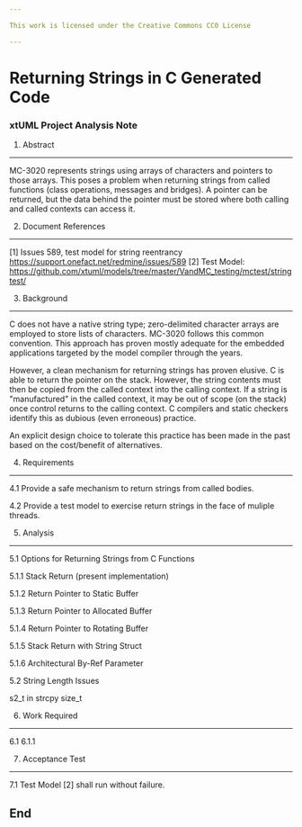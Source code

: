 ```yaml
---

This work is licensed under the Creative Commons CC0 License

---
```


# Returning Strings in C Generated Code
### xtUML Project Analysis Note

1. Abstract
-----------
MC-3020 represents strings using arrays of characters and pointers to those arrays.  This poses a problem when returning strings from called functions (class operations, messages and bridges).  A pointer can be returned, but the data behind the pointer must be stored where both calling and called contexts can access it.

2. Document References
----------------------
[1] Issues 589, test model for string reentrancy
    https://support.onefact.net/redmine/issues/589
[2] Test Model:  https://github.com/xtuml/models/tree/master/VandMC_testing/mctest/stringtest/

3. Background
-------------
C does not have a native string type; zero-delimited character arrays are employed to store lists of characters.  MC-3020 follows this common convention.  This approach has proven mostly adequate for the embedded applications targeted by the model compiler through the years.

However, a clean mechanism for returning strings has proven elusive.  C is able to return the pointer on the stack.  However, the string contents must then be copied from the called context into the calling context.  If a string is "manufactured" in the called context, it may be out of scope (on the stack) once control returns to the calling context.  C compilers and static checkers identify this as dubious (even erroneous) practice.

An explicit design choice to tolerate this practice has been made in the past based on the cost/benefit of alternatives.

4. Requirements
---------------
4.1 Provide a safe mechanism to return strings from called bodies.

4.2 Provide a test model to exercise return strings in the face of muliple threads.

5. Analysis
-----------
5.1 Options for Returning Strings from C Functions

5.1.1 Stack Return (present implementation)

5.1.2 Return Pointer to Static Buffer

5.1.3 Return Pointer to Allocated Buffer

5.1.4 Return Pointer to Rotating Buffer

5.1.5 Stack Return with String Struct

5.1.6 Architectural By-Ref Parameter

5.2 String Length Issues

s2_t in strcpy
size_t

6. Work Required
----------------
6.1 
6.1.1 

7. Acceptance Test
------------------
7.1 Test Model [2] shall run without failure.

End
---

